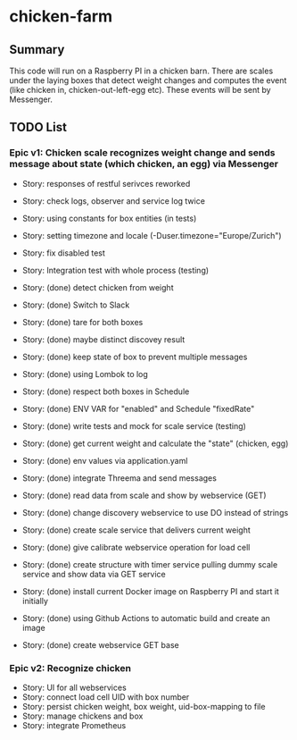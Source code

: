 # chicken-farm

## Summary

This code will run on a Raspberry PI in a chicken barn. There are scales under the laying boxes that detect weight changes and computes the event (like chicken in, chicken-out-left-egg etc). These events will be sent by Messenger.

## TODO List

### Epic v1: Chicken scale recognizes weight change and sends message about state (which chicken, an egg) via Messenger

* Story: responses of restful serivces reworked
* Story: check logs, observer and service log twice
* Story: using constants for box entities (in tests)
* Story: setting timezone and locale (-Duser.timezone="Europe/Zurich")
* Story: fix disabled test
* Story: Integration test with whole process (testing)

* Story: (done) detect chicken from weight
* Story: (done) Switch to Slack
* Story: (done) tare for both boxes
* Story: (done) maybe distinct discovey result
* Story: (done) keep state of box to prevent multiple messages
* Story: (done) using Lombok to log
* Story: (done) respect both boxes in Schedule
* Story: (done) ENV VAR for "enabled" and Schedule "fixedRate"
* Story: (done) write tests and mock for scale service (testing)
* Story: (done) get current weight and calculate the "state" (chicken, egg)
* Story: (done) env values via application.yaml
* Story: (done) integrate Threema and send messages
* Story: (done) read data from scale and show by webservice (GET)
* Story: (done) change discovery webservice to use DO instead of strings
* Story: (done) create scale service that delivers current weight
* Story: (done) give calibrate webservice operation for load cell
* Story: (done) create structure with timer service pulling dummy scale service and show data via GET service
* Story: (done) install current Docker image on Raspberry PI and start it initially
* Story: (done) using Github Actions to automatic build and create an image
* Story: (done) create webservice GET base


### Epic v2: Recognize chicken
* Story: UI for all webservices
* Story: connect load cell UID with box number
* Story: persist chicken weight, box weight, uid-box-mapping to file
* Story: manage chickens and box
* Story: integrate Prometheus
